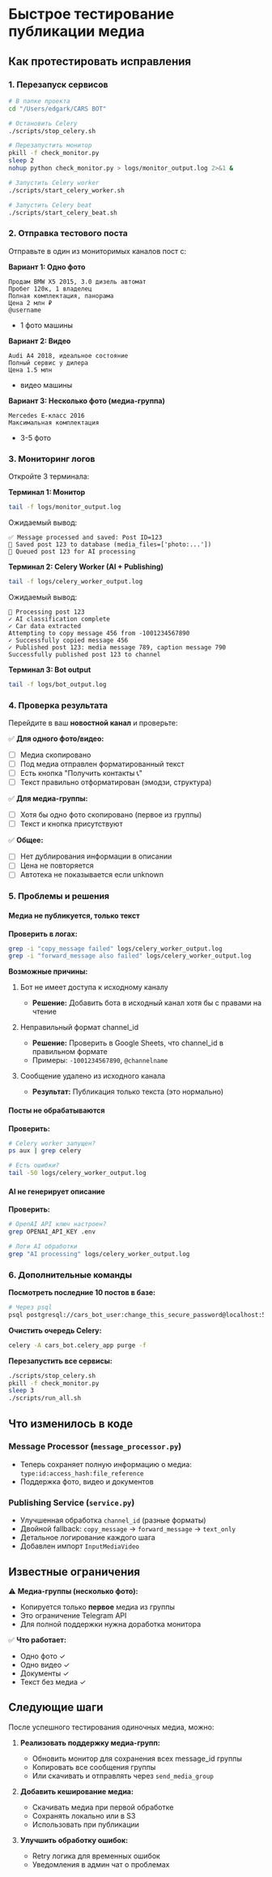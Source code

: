 # Быстрое тестирование публикации медиа

## Как протестировать исправления

### 1. Перезапуск сервисов

```bash
# В папке проекта
cd "/Users/edgark/CARS BOT"

# Остановить Celery
./scripts/stop_celery.sh

# Перезапустить монитор
pkill -f check_monitor.py
sleep 2
nohup python check_monitor.py > logs/monitor_output.log 2>&1 &

# Запустить Celery worker
./scripts/start_celery_worker.sh

# Запустить Celery beat
./scripts/start_celery_beat.sh
```

### 2. Отправка тестового поста

Отправьте в один из мониторимых каналов пост с:

**Вариант 1: Одно фото**
```
Продам BMW X5 2015, 3.0 дизель автомат
Пробег 120к, 1 владелец
Полная комплектация, панорама
Цена 2 млн ₽
@username
```
+ 1 фото машины

**Вариант 2: Видео**
```
Audi A4 2018, идеальное состояние
Полный сервис у дилера
Цена 1.5 млн
```
+ видео машины

**Вариант 3: Несколько фото (медиа-группа)**
```
Mercedes E-класс 2016
Максимальная комплектация
```
+ 3-5 фото

### 3. Мониторинг логов

Откройте 3 терминала:

**Терминал 1: Монитор**
```bash
tail -f logs/monitor_output.log
```
Ожидаемый вывод:
```
✅ Message processed and saved: Post ID=123
💾 Saved post 123 to database (media_files=['photo:...'])
🎯 Queued post 123 for AI processing
```

**Терминал 2: Celery Worker (AI + Publishing)**
```bash
tail -f logs/celery_worker_output.log
```
Ожидаемый вывод:
```
🤖 Processing post 123
✓ AI classification complete
✓ Car data extracted
Attempting to copy message 456 from -1001234567890
✓ Successfully copied message 456
✓ Published post 123: media message 789, caption message 790
Successfully published post 123 to channel
```

**Терминал 3: Bot output**
```bash
tail -f logs/bot_output.log
```

### 4. Проверка результата

Перейдите в ваш **новостной канал** и проверьте:

✅ **Для одного фото/видео:**
- [ ] Медиа скопировано
- [ ] Под медиа отправлен форматированный текст
- [ ] Есть кнопка "Получить контакты 📞"
- [ ] Текст правильно отформатирован (эмодзи, структура)

✅ **Для медиа-группы:**
- [ ] Хотя бы одно фото скопировано (первое из группы)
- [ ] Текст и кнопка присутствуют

✅ **Общее:**
- [ ] Нет дублирования информации в описании
- [ ] Цена не повторяется
- [ ] Автотека не показывается если unknown

### 5. Проблемы и решения

#### Медиа не публикуется, только текст

**Проверить в логах:**
```bash
grep -i "copy_message failed" logs/celery_worker_output.log
grep -i "forward_message also failed" logs/celery_worker_output.log
```

**Возможные причины:**
1. Бот не имеет доступа к исходному каналу
   - **Решение:** Добавить бота в исходный канал хотя бы с правами на чтение
   
2. Неправильный формат channel_id
   - **Решение:** Проверить в Google Sheets, что channel_id в правильном формате
   - Примеры: `-1001234567890`, `@channelname`

3. Сообщение удалено из исходного канала
   - **Результат:** Публикация только текста (это нормально)

#### Посты не обрабатываются

**Проверить:**
```bash
# Celery worker запущен?
ps aux | grep celery

# Есть ошибки?
tail -50 logs/celery_worker_output.log
```

#### AI не генерирует описание

**Проверить:**
```bash
# OpenAI API ключ настроен?
grep OPENAI_API_KEY .env

# Логи AI обработки
grep "AI processing" logs/celery_worker_output.log
```

### 6. Дополнительные команды

**Посмотреть последние 10 постов в базе:**
```bash
# Через psql
psql postgresql://cars_bot_user:change_this_secure_password@localhost:5432/cars_bot -c "SELECT id, source_channel_id, original_message_id, media_files IS NOT NULL as has_media, published FROM posts ORDER BY date_found DESC LIMIT 10;"
```

**Очистить очередь Celery:**
```bash
celery -A cars_bot.celery_app purge -f
```

**Перезапустить все сервисы:**
```bash
./scripts/stop_celery.sh
pkill -f check_monitor.py
sleep 3
./scripts/run_all.sh
```

## Что изменилось в коде

### Message Processor (`message_processor.py`)
- Теперь сохраняет полную информацию о медиа: `type:id:access_hash:file_reference`
- Поддержка фото, видео и документов

### Publishing Service (`service.py`)
- Улучшенная обработка `channel_id` (разные форматы)
- Двойной fallback: `copy_message` → `forward_message` → `text_only`
- Детальное логирование каждого шага
- Добавлен импорт `InputMediaVideo`

## Известные ограничения

⚠️ **Медиа-группы (несколько фото):**
- Копируется только **первое** медиа из группы
- Это ограничение Telegram API
- Для полной поддержки нужна доработка монитора

✅ **Что работает:**
- Одно фото ✓
- Одно видео ✓
- Документы ✓
- Текст без медиа ✓

## Следующие шаги

После успешного тестирования одиночных медиа, можно:

1. **Реализовать поддержку медиа-групп:**
   - Обновить монитор для сохранения всех message_id группы
   - Копировать все сообщения группы
   - Или скачивать и отправлять через `send_media_group`

2. **Добавить кеширование медиа:**
   - Скачивать медиа при первой обработке
   - Сохранять локально или в S3
   - Использовать при публикации

3. **Улучшить обработку ошибок:**
   - Retry логика для временных ошибок
   - Уведомления в админ чат о проблемах

